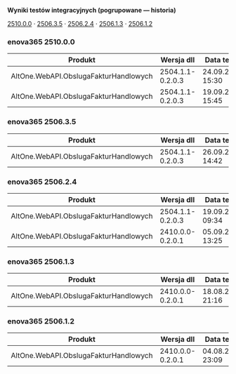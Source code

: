 **Wyniki testów integracyjnych (pogrupowane — historia)**

[2510.0.0](#enova365-251000) · [2506.3.5](#enova365-250635) · [2506.2.4](#enova365-250624) · [2506.1.3](#enova365-250613) · [2506.1.2](#enova365-250612)

### enova365 2510.0.0

| Produkt                               | Wersja dll       | Data testu       | Status |
|---------------------------------------|------------------|------------------|--------|
| AltOne.WebAPI.ObslugaFakturHandlowych | 2504.1.1-0.2.0.3 | 24.09.2025 15:30 | ✅      |
| AltOne.WebAPI.ObslugaFakturHandlowych | 2504.1.1-0.2.0.3 | 19.09.2025 15:45 | ❌      |

### enova365 2506.3.5

| Produkt                               | Wersja dll       | Data testu       | Status |
|---------------------------------------|------------------|------------------|--------|
| AltOne.WebAPI.ObslugaFakturHandlowych | 2504.1.1-0.2.0.3 | 26.09.2025 14:42 | ✅      |

### enova365 2506.2.4

| Produkt                               | Wersja dll       | Data testu       | Status |
|---------------------------------------|------------------|------------------|--------|
| AltOne.WebAPI.ObslugaFakturHandlowych | 2504.1.1-0.2.0.3 | 19.09.2025 09:34 | ✅      |
| AltOne.WebAPI.ObslugaFakturHandlowych | 2410.0.0-0.2.0.1 | 05.09.2025 13:25 | ✅      |

### enova365 2506.1.3

| Produkt                               | Wersja dll       | Data testu       | Status |
|---------------------------------------|------------------|------------------|--------|
| AltOne.WebAPI.ObslugaFakturHandlowych | 2410.0.0-0.2.0.1 | 18.08.2025 21:16 | ✅      |

### enova365 2506.1.2

| Produkt                               | Wersja dll       | Data testu       | Status |
|---------------------------------------|------------------|------------------|--------|
| AltOne.WebAPI.ObslugaFakturHandlowych | 2410.0.0-0.2.0.1 | 04.08.2025 23:09 | ✅      |


